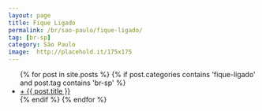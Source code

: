 ```yaml
---
layout: page
title: Fique Ligado
permalink: /br/sao-paulo/fique-ligado/
tag: [br-sp]
category: São Paulo
image:  http://placehold.it/175x175
---
```


<div class="home">
  <ul class="post-list">
  {% for post in site.posts %}
    {% if post.categories contains 'fique-ligado' and post.tag contains 'br-sp' %}
    <li><a class="post-link" href="{{ post.url | prepend: site.baseurl }}">+ {{ post.title }}</a></li>
    {% endif %}
  {% endfor %}
  </ul>
</div>